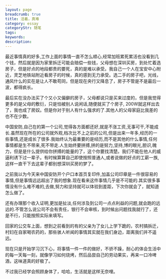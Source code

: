 ```yaml
---
layout: page
breadcrumb: true
title: 活着，真难
category: essay
categoryStr: 随笔
tags: 
keywords:
description: 
---
```


最近事情真的好多,工作上面的事情一直不怎么顺心,经常加班累死累活也没看到几个钱，然后就是因为家里拆迁可能会赔偿一些钱，父母想在深圳买房，到处忙着选房子，但是好点的地段都贵的要死，真的是难以承受。我自己一个人在宝安中心附近，灵芝地铁站附近看房子的时候，真的感到无力承受。选二手的房子吧，光线，通风什么的实在是让人不敢苟同，但是现在央行又降息了，房子不管是不是最后一波，都得疯长。
 

最后实在没办法买了个又小又偏僻的房子，父母都说只是买来过度的，但是我觉得更多的是父母的敷衍，只是怕被别人说闲话,随便就买了个房子, 200W就这样出去了，我也成了房奴。但是你对于别人有什么强求的了.其他人的父母家庭比我差的也不在少数。

 

中国安防,自己在的第一个公司,觉得各方面都还好,就是不涨工资,无事可干,不能成长.虽然现在所在的公司就外观,档次比不上之前的公司,但是出来一年多,经历的一些事情,还是成长了很多.我始终认为最重要的是经历,而不是其他的什么事情,任何事情都是生不带来,死不带走.人生始终要拼搏,拼的是努力,坚持,博的眼光,胆识,魄力，但是是什么提供给你拼搏的能量的了，这个你要找清楚。我们不能在他人的威逼利诱下过一辈子。有时候算算自己即使按照普通人,或者说做的好点的工薪一族,这样一直干下去这辈子都别想深圳买房的梦了。

 

之前我以为今天来中国安防开个户口本首页复印件,加盖公司印章是一件很容易的事情,但是事情远远超出了我的想象.现在看来这件事情几乎是不可能的.其实很多事情没有什么难不难的,去做,努力和坚持就可以体验到差距，下次你就会了，就知道怎么做了。

 

还有办理那个收入证明,更加是扯淡,任何涉及到公司一点点利益的问题,就会跑的远远的.不管怎么说公司不会有责任，银行不会审核，到时候出问题找我就行了，还是不行，只能按照实际来填写。

 

回家的公交车上面，想到之前看到的有的父亲为了女儿上学下跪的，农村搞拆迁，村妇在自家喝农药的，那些骇人听闻的事情其实就在我们身边，距离我们并不遥远。

 

现在只是开始学习沉下心，将事情一件一件的做好，不骄不躁，耐心的体会生活中的每一天每一刻，就像学习如何烧烤，然后品尝自己的劳动果实，再来一口冷啤酒，这味道真的好极了。

不过我已经学会照顾身体了，哈哈，生活就是这样无奈哩。